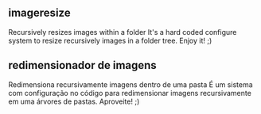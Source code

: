 ## imageresize

Recursively resizes images within a folder
It's a hard coded configure system to resize recursively images in a folder tree.
Enjoy it! ;)

## redimensionador de imagens
Redimensiona recursivamente imagens dentro de uma pasta
É um sistema com configuração no código para redimensionar imagens recursivamente em uma árvores de pastas.
Aproveite! ;)
